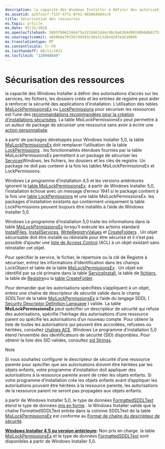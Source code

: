 ```yaml
---
description: la capacité des Windows Installer à définir des autorisations d’accès sur les services, les fichiers, les dossiers créés et les entrées de registre peut aider à renforcer la sécurité des applications d’installation.
ms.assetid: a25fcecf-f15f-4772-8f41-d03864484cc9
title: Sécurisation des ressources
ms.topic: article
ms.date: 05/31/2018
ms.openlocfilehash: 5005f906118d4f5e321b062dd4c98c9a6204d90190b60b0275f636763bcd9cd0
ms.sourcegitcommit: e858bbe701567d4583c50a11326e42d7ea51804b
ms.translationtype: MT
ms.contentlocale: fr-FR
ms.lasthandoff: 08/11/2021
ms.locfileid: "120040849"
---
```

# <a name="securing-resources"></a>Sécurisation des ressources

la capacité des Windows Installer à définir des autorisations d’accès sur les services, les fichiers, les dossiers créés et les entrées de registre peut aider à renforcer la sécurité des applications d’installation. L’utilisation des tables [MsiLockPermissionsEx](msilockpermissionsex-table.md) ou [LockPermissions](lockpermissions-table.md) pour sécuriser les ressources est l’une des [recommandations recommandées pour la création d’installations sécurisées](guidelines-for-authoring-secure-installations.md). La table MsiLockPermissionsEx peut permettre à un auteur de package de sécuriser une ressource sans avoir à écrire une [action personnalisée](custom-actions.md).

à partir de packages développés pour Windows Installer 5,0, la table [MsiLockPermissionsEx](msilockpermissionsex-table.md) doit remplacer l’utilisation de la table [LockPermissions](lockpermissions-table.md) . les fonctionnalités étendues fournies par la table MsiLockPermissionsEx permettent à un package de sécuriser les [Services](../services/services.md)Windows, les fichiers, les dossiers et les clés de registre. Un package ne doit pas contenir à la fois les tables MsiLockPermissionsEx et LockPermissions.

Windows Le programme d’installation 4,5 et les versions antérieures ignorent la [table MsiLockPermissionsEx](msilockpermissionsex-table.md). à partir de Windows Installer 5,0, l’installation échoue avec un message d’erreur 1941 si le package contient à la fois une [table LockPermissions](lockpermissions-table.md) et une table MsiLockPermissionsEx. les packages d’installation existants qui contiennent uniquement la table LockPermissions peuvent toujours être installés à l’aide de Windows Installer 5,0.

Windows Le programme d’installation 5,0 traite les informations dans la table [MsiLockPermissionsEx](msilockpermissionsex-table.md) lorsqu’il exécute les actions standard [InstallFiles](installfiles-action.md), [InstallServices](installservices-action.md), [WriteRegistryValues](writeregistryvalues-action.md) et [CreateFolders](createfolders-action.md) . Un objet sécurisable doit être installé ou réinstallé pour être sécurisé et il n’est pas possible d’ajouter une [liste de Access Control](../secauthz/access-control-lists.md) (ACL) à un objet existant sans réinstaller cet objet.

Pour spécifier le service, le fichier, le répertoire ou la clé de Registre à sécuriser, entrez les informations d’identification dans les champs LockObject et table de la table [MsiLockPermissionsEx](msilockpermissionsex-table.md) . Un objet est identifié par sa clé primaire dans la table [ServiceInstall](serviceinstall-table.md), la table de [fichiers](file-table.md), la table de [Registre](registry-table.md)ou la [table CreateFolder](createfolder-table.md).

Pour demander que les autorisations spécifiées s’appliquent à un objet, entrez une chaîne de descripteur de sécurité valide dans le champ *SDDLText* de la table [MsiLockPermissionsEx](msilockpermissionsex-table.md) à l’aide du langage SDDL ( [Security Descriptor Definition Language](../secauthz/security-descriptor-definition-language.md) ) valide. La table **MsiLockPermissionsEx** peut spécifier un descripteur de sécurité qui refuse des autorisations, spécifie l’héritage des autorisations d’une ressource parent ou spécifie les autorisations d’un nouveau compte. Pour obtenir la liste de toutes les autorisations qui peuvent être accordées, refusées ou héritées, consultez [chaînes ACE](../secauthz/ace-strings.md). Windows Le programme d’installation 5,0 étend l’ensemble des identificateurs de sécurité (SID) disponibles. Pour obtenir la liste des SID valides, consultez [sid Strings](../secauthz/sid-strings.md).

> [!NOTE]
> Si vous souhaitez configurer le descripteur de sécurité d’une ressource parente pour spécifier que ses autorisations doivent être héritées par les objets enfants, votre programme d’installation doit appliquer des autorisations à la ressource parente avant de créer les objets enfants. Si votre programme d’installation crée les objets enfants avant d’appliquer les autorisations pouvant être héritées à la ressource parente, les autorisations de la ressource parent ne seront pas propagées aux objets enfants.

à partir de Windows Installer 5,0, le type de données [FormattedSDDLText](formattedsddltext.md) étend le type de données [mis en forme](formatted.md) . le Windows Installer valide que la chaîne FormattedSDDLText entrée dans la colonne SDDLText de la table [MsiLockPermissionsEx](msilockpermissionsex-table.md) est conforme au [Format de chaîne du descripteur de sécurité](../secauthz/security-descriptor-string-format.md).

**[Windows Installer 4,5 ou version antérieure](not-supported-in-windows-installer-4-5.md):** Non pris en charge. la table [MsiLockPermissionsEx](msilockpermissionsex-table.md) et le type de données [FormattedSDDLText](formattedsddltext.md) sont disponibles à partir de Windows Installer 5,0.

 

 
